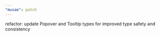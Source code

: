 ```yaml
---
"musae": patch
---
```


refactor: update Popover and Tooltip types for improved type safety and consistency
